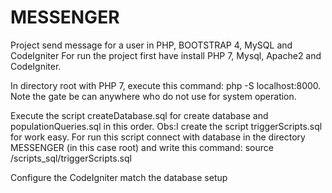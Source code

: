 # MESSENGER
Project send message for a user in PHP, BOOTSTRAP 4, MySQL and CodeIgniter
For run the project first have install PHP 7, Mysql, Apache2 and CodeIgniter.

In directory root with PHP 7, execute this command: php -S localhost:8000. Note the gate be can anywhere
who do not use for system operation.

Execute the script createDatabase.sql for create database and populationQueries.sql in this order.
Obs:I create the script triggerScripts.sql for work easy. For run this script connect with database in the directory MESSENGER (in this case root) and write this command: source /scripts_sql/triggerScripts.sql

Configure the CodeIgniter match the database setup
